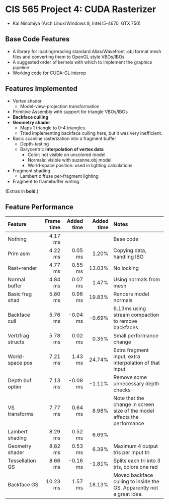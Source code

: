 CIS 565 Project 4: CUDA Rasterizer
==================================

* Kai Ninomiya (Arch Linux/Windows 8, Intel i5-4670, GTX 750)


Base Code Features
------------------

* A library for loading/reading standard Alias/Wavefront .obj format mesh files
  and converting them to OpenGL style VBOs/IBOs
* A suggested order of kernels with which to implement the graphics pipeline
* Working code for CUDA-GL interop


Features Implemented
--------------------

* Vertex shader
    * Model-view-projection transformation
* Primitive Assembly with support for triangle VBOs/IBOs
* **Backface culling**
* **Geometry shader**
    * Maps 1 triangle to 0-4 triangles.
    * Tried implementing backface culling here, but it was very inefficient.
* Basic scanline rasterization into a fragment buffer
    * Depth-testing
    * Barycentric **interpolation of vertex data**
        * Color: not visible on uncolored model
        * Normals: visible with suzanne.obj model
        * World-space position: used in lighting calculations
* Fragment shading
    * Lambert diffuse per-fragment lighting
* Fragment to framebuffer writing

(Extras in **bold**.)


Feature Performance
-------------------

| Feature           | Frame time | Added time | Added time | Notes
|:-------           | ----------:| ----------:| ----------:|:-----
| Nothing           |    4.17 ms |            |            | Base code
| Prim asm          |    4.22 ms |    0.05 ms |      1.20% | Copying data, handling IBO
| Rast+render       |    4.77 ms |    0.55 ms |     13.03% | No locking
| Normal buffer     |    4.84 ms |    0.07 ms |      1.47% | Using normals from mesh
| Basic frag shad   |    5.80 ms |    0.96 ms |     19.83% | Renders model normals
| Backface cull     |    5.76 ms |   -0.04 ms |     -0.69% | 6.13ms using stream compaction to remove backfaces
| Vert/frag structs |    5.78 ms |    0.02 ms |      0.35% | Small performance change
| World-space pos   |    7.21 ms |    1.43 ms |     24.74% | Extra fragment input, extra interpolation of that input
| Depth buf optim   |    7.13 ms |   -0.08 ms |     -1.11% | Remove some unnecessary depth checks
| VS transforms     |    7.77 ms |    0.64 ms |      8.98% | Note that the change in screen size of the model affects the performance
| Lambert shading   |    8.29 ms |    0.52 ms |      6.69% |
| Geometry shader   |    8.82 ms |    0.53 ms |      6.39% | Maximum 4 output tris per input tri
| Tessellation GS   |    8.66 ms |   -0.16 ms |     -1.81% | Splits each tri into 3 tris, colors one red
| Backface GS       |   10.23 ms |    1.57 ms |     18.13% | Moved backface culling to inside the GS. Apparently not a great idea.
